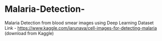 # Malaria-Detection-
Malaria Detection from blood smear images using Deep Learning
Dataset Link - https://www.kaggle.com/iarunava/cell-images-for-detecting-malaria (download from Kaggle)
